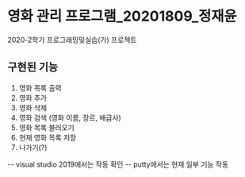 # 영화 관리 프로그램_20201809_정재윤
2020-2학기 프로그래밍및실습(가) 프로젝트

## 구현된 기능
1. 영화 목록 출력
2. 영화 추가
3. 영화 삭제
4. 영화 검색 (영화 이름, 장르, 배급사)
5. 영화 목록 불러오기
6. 현재 영화 목록 저장
7. 나가기(?)

 -- visual studio 2019에서는 작동 확인
 -- putty에서는 현재 일부 기능 작동 
